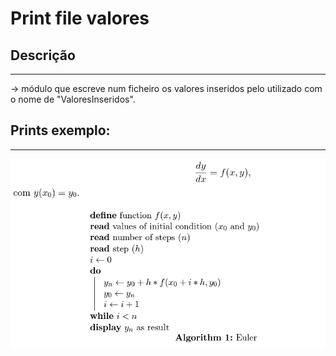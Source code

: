 # Print file valores

## Descrição ##
-------------------------
-> módulo que escreve num ficheiro os valores inseridos pelo utilizado com o nome de "ValoresInseridos".

## Prints exemplo: ##
-------------------------
![euler](../Imagens/euler.png)